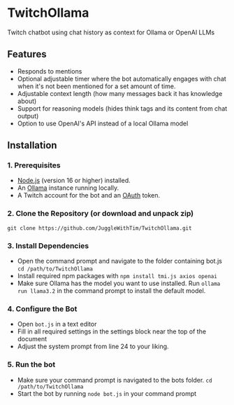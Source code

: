 # TwitchOllama
Twitch chatbot using chat history as context for Ollama or OpenAI LLMs

## Features
* Responds to mentions
* Optional adjustable timer where the bot automatically engages with chat when it's not been mentioned for a set amount of time.
* Adjustable context length (how many messages back it has knowledge about)
* Support for reasoning models (hides think tags and its content from chat output)
* Option to use OpenAI's API instead of a local Ollama model

## Installation
### 1. Prerequisites
* [Node.js](https://nodejs.org/) (version 16 or higher) installed.
* An [Ollama](https://ollama.com/) instance running locally.
* A Twitch account for the bot and an [OAuth](https://twitchapps.com/tmi/) token.

### 2. Clone the Repository (or download and unpack zip)
`git clone https://github.com/JuggleWithTim/TwitchOllama.git`

### 3. Install Dependencies
* Open the command prompt and navigate to the folder containing bot.js
`cd /path/to/TwitchOllama`
* Install required npm packages with `npm install tmi.js axios openai`
* Make sure Ollama has the model you want to use installed. Run `ollama run llama3.2` in the command prompt to install the default model.

### 4. Configure the Bot
* Open `bot.js` in a text editor
* Fill in all required settings in the settings block near the top of the document
* Adjust the system prompt from line 24 to your liking.

### 5. Run the bot
* Make sure your command prompt is navigated to the bots folder. `cd /path/to/TwitchOllama`
* Start the bot by running `node bot.js` in your command prompt
